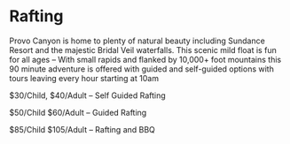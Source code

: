 # Rafting

Provo Canyon is home to plenty of natural beauty including Sundance Resort and the majestic Bridal Veil waterfalls. This scenic mild float is fun for all ages – With small rapids and flanked by 10,000+ foot mountains this 90 minute adventure is offered with guided and self-guided options with tours leaving every hour starting at 10am

\$30/Child, \$40/Adult – Self Guided Rafting

\$50/Child \$60/Adult – Guided Rafting

\$85/Child \$105/Adult – Rafting and BBQ
